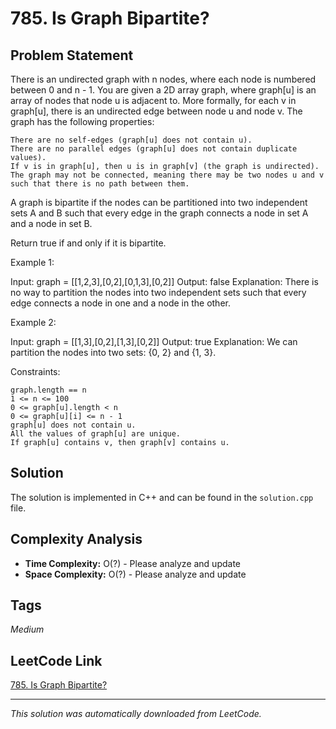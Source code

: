 # 785. Is Graph Bipartite?

## Problem Statement

There is an undirected graph with n nodes, where each node is numbered between 0 and n - 1. You are given a 2D array graph, where graph[u] is an array of nodes that node u is adjacent to. More formally, for each v in graph[u], there is an undirected edge between node u and node v. The graph has the following properties:

	There are no self-edges (graph[u] does not contain u).
	There are no parallel edges (graph[u] does not contain duplicate values).
	If v is in graph[u], then u is in graph[v] (the graph is undirected).
	The graph may not be connected, meaning there may be two nodes u and v such that there is no path between them.

A graph is bipartite if the nodes can be partitioned into two independent sets A and B such that every edge in the graph connects a node in set A and a node in set B.

Return true if and only if it is bipartite.

Example 1:

Input: graph = [[1,2,3],[0,2],[0,1,3],[0,2]]
Output: false
Explanation: There is no way to partition the nodes into two independent sets such that every edge connects a node in one and a node in the other.

Example 2:

Input: graph = [[1,3],[0,2],[1,3],[0,2]]
Output: true
Explanation: We can partition the nodes into two sets: {0, 2} and {1, 3}.

Constraints:

	graph.length == n
	1 <= n <= 100
	0 <= graph[u].length < n
	0 <= graph[u][i] <= n - 1
	graph[u] does not contain u.
	All the values of graph[u] are unique.
	If graph[u] contains v, then graph[v] contains u.

## Solution

The solution is implemented in C++ and can be found in the `solution.cpp` file.

## Complexity Analysis

- **Time Complexity:** O(?) - Please analyze and update
- **Space Complexity:** O(?) - Please analyze and update

## Tags

*Medium*

## LeetCode Link

[785. Is Graph Bipartite?](https://leetcode.com/problems/is-graph-bipartite/)

---

*This solution was automatically downloaded from LeetCode.*
